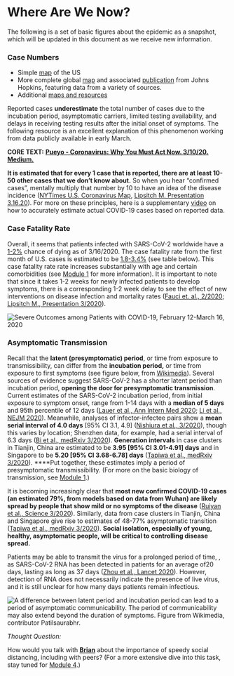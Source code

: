 # Where Are We Now?

The following is a set of basic figures about the epidemic as a snapshot, which will be updated in this document as we receive new information.

### Case Numbers

* Simple [map](https://www.cnn.com/2020/03/03/health/us-coronavirus-cases-state-by-state/index.html?utm_term=image&utm_content=2020-03-16T18:50:07&utm_medium=social&utm_source=twCNN) of the US
* More complete global [map](https://coronavirus.jhu.edu/map.html) and associated [publication](https://www.thelancet.com/journals/laninf/article/PIIS1473-3099%2820%2930120-1/fulltext) from Johns Hopkins, featuring data from a variety of sources.
* Additional [maps and resources](http://www.cidrap.umn.edu/covid-19/maps-visuals)

Reported cases **underestimate** the total number of cases due to the incubation period, asymptomatic carriers, limited testing availability, and delays in receiving testing results after the initial onset of symptoms. The following resource is an excellent explanation of this phenomenon working from data publicly available in early March.

**CORE TEXT:** [**Pueyo - Coronavirus: Why You Must Act Now. 3/10/20. Medium.**](https://medium.com/@tomaspueyo/coronavirus-act-today-or-people-will-die-f4d3d9cd99ca)

**It is estimated that for every 1 case that is reported, there are at least 10-50 other cases that we don’t know about.** So when you hear “confirmed cases”, mentally multiply that number by 10 to have an idea of the disease incidence \([NYTimes U.S. Coronavirus Map](https://www.nytimes.com/interactive/2020/us/coronavirus-us-cases.html), [Lipsitch M. Presentation 3.16.20](https://drive.google.com/file/d/1VvRoIRi8GjatUhlaWh0BAYRC-yemi3pv/view?usp=sharing)\). For more on these principles, here is a supplementary [video](https://www.youtube.com/watch?v=mCa0JXEwDEk) on how to accurately estimate actual COVID-19 cases based on reported data.

### Case Fatality Rate

Overall, it seems that patients infected with SARS-CoV-2 worldwide have a [1-2%](https://drive.google.com/file/d/1VvRoIRi8GjatUhlaWh0BAYRC-yemi3pv/view?usp=sharing) chance of dying as of 3/16/2020. The case fatality rate from the first month of U.S. cases is estimated to be [1.8-3.4%](https://www.cdc.gov/mmwr/volumes/69/wr/mm6912e2.htm?s_cid=mm6912e2_w) \(see table below\). This case fatality rate rate increases substantially with age and certain comorbidities \(see [Module 1](https://futuremdvscovid.gitbook.io/covid19-curriculum/module-1-from-bench-to-bedside/clinical-presentation-of-covid-19#risk-stratification) for more information\). It is important to note that since it takes 1-2 weeks for newly infected patients to develop symptoms, there is a corresponding 1-2 week delay to see the effect of new interventions on disease infection and mortality rates \([Fauci et. al., 2/2020](https://www.nejm.org/doi/full/10.1056/NEJMe2002387); [Lipsitch M., Presentation 3/2020](https://drive.google.com/file/d/1VvRoIRi8GjatUhlaWh0BAYRC-yemi3pv/view?usp=sharing)\).

![Severe Outcomes among Patients with COVID-19, February 12-March 16, 2020](https://lh4.googleusercontent.com/mWi7QZk9OodAFs9vUT7X7Pq9_AxxoYS5I9Jdrd1F7StGWsMik179z7jfeZa-M-bVwa0AF2JwCLKRMDpqXseDsIbHlcrAzjxOdC_EuZB_HgVKWgJVXcjn-yCloZqeYFnUhC_Cb5eM)

### Asymptomatic Transmission

Recall that the **latent \(presymptomatic\) period**, or time from exposure to transmissibility, can differ from the **incubation period,** or time from exposure to first symptoms \(see figure below, from [Wikimedia](https://upload.wikimedia.org/wikipedia/commons/thumb/0/04/Concept_of_incubation_period.svg/330px-Concept_of_incubation_period.svg.png)\). Several sources of evidence suggest SARS-CoV-2 has a shorter latent period than incubation period, **opening the door for presymptomatic transmission**. Current estimates of the SARS-CoV-2 incubation period, from initial exposure to symptom onset, range from 1-14 days with a **median of 5 days** and 95th percentile of 12 days \([Lauer et al., Ann Intern Med 2020](https://annals.org/aim/fullarticle/2762808/incubation-period-coronavirus-disease-2019-covid-19-from-publicly-reported); [Li et al., NEJM 2020](https://www.nejm.org/doi/10.1056/NEJMoa2001316?url_ver=Z39.88-2003&rfr_id=ori:rid:crossref.org&rfr_dat=cr_pub%3dwww.ncbi.nlm.nih.gov)\). Meanwhile, analyses of infector-infectee pairs show a **mean serial interval of 4.0 days** \[95% CI 3.1, 4.9\] \([Nishiura et al., 3/2020](https://www.ncbi.nlm.nih.gov/pubmed/32145466)\), though this varies by location; Shenzhen data, for example, had a serial interval of 6.3 days \([Bi et al., medRxiv 3/2020](https://www.medrxiv.org/content/10.1101/2020.03.03.20028423v1.full.pdf)\). **Generation intervals** in case clusters in Tianjin, China are estimated to be **3.95 \[95% CI 3.01-4.91\] days** and in Singapore to be **5.20 \[95% CI 3.68-6.78\] days** \([Tapiwa et al., medRxiv 3/2020](https://www.medrxiv.org/content/10.1101/2020.03.05.20031815v1.full.pdf)\). ****Put together, these estimates imply a period of presymptomatic transmissibility. \(For more on the basic biology of transmission, see [Module 1](https://curriculum.covidstudentresponse.org/module-1-from-bench-to-bedside/basic-virology-and-immunology#transmission-dynamics).\)

It is becoming increasingly clear that **most new confirmed COVID-19 cases \(an estimated 79%, from models based on data from Wuhan\) are likely spread by people that show mild or no symptoms of the disease** \([Ruiyan et al., Science 3/2020](https://science.sciencemag.org/content/early/2020/03/13/science.abb3221)\). Similarly, data from case clusters in Tianjin, China and Singapore give rise to estimates of 48-77% asymptomatic transition \([Tapiwa et al., medRxiv 3/2020](https://www.medrxiv.org/content/10.1101/2020.03.05.20031815v1.full.pdf)\). **Social isolation, especially of young, healthy, asymptomatic people, will be critical to controlling disease spread.**

Patients may be able to transmit the virus for a prolonged period of time, , as SARS-CoV-2 RNA has been detected in patients for an average of20 days, lasting as long as 37 days \([Zhou et al., Lancet 2020](https://www.thelancet.com/journals/lancet/article/PIIS0140-6736%2820%2930566-3/fulltext#seccestitle10)\). However, detection of RNA does not necessarily indicate the presence of live virus, and it is still unclear for how many days patients remain infectious.

![A difference between latent period and incubation period can lead to a period of asymptomatic communicability. The period of communicability may also extend beyond the duration of symptoms. Figure from Wikimedia, contributor Patilsaurabhr.](https://lh5.googleusercontent.com/uc-9xhbQCaLFcv4TbrhLg3MQD98NDX6FH3fpQ779NCTQ6BgcZWVSN9ACpDp11orFcjndq9-eMFplm_ynPcp202nhH73Asa79JHVluGPv6Z7IHQfvACUzJag_B7cboXYEPy8vJGEJ)

_Thought Question:_

How would you talk with [**Brian**](https://curriculum.covidstudentresponse.org/curriculum-overview/cases) about the importance of speedy social distancing, including with peers? \(For a more extensive dive into this task, stay tuned for [Module 4](https://docs.google.com/document/d/1DSr-3wzw9eEMbfbmVtZEAMUS4C-m9Zu6FeA_CIAxi54/edit#).\)

